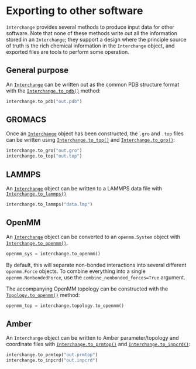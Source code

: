 # Exporting to other software

`Interchange` provides several methods to produce input data for other
software. Note that none of these methods write out all the information
stored in an `Interchange`; they support a design where the principle
source of truth is the rich chemical information in the `Interchange`
object, and exported files are tools to perform some operation.

## General purpose

An [`Interchange`] can be written out as the common PDB structure format
with the [`Interchange.to_pdb()`] method:

```python
interchange.to_pdb("out.pdb")
```

## GROMACS

Once an [`Interchange`] object has been constructed, the `.gro` and `.top` files
can be written using [`Interchange.to_top()`] and [`Interchange.to_gro()`]:

```python
interchange.to_gro("out.gro")
interchange.to_top("out.top")
```

<!--
:::{TODO}
We should either make this a public method or document it, not both
:::

An `.mdp` file with settings inferred from data in the `Interchange` object can
also be written. Note that this file will only run a single-point energy
calculation. `nsteps` and other lines should be modified to before running an
MD simulation. This will write a file `auto_generated.mdp`:

```python
from openff.interchange.drivers.gromacs import _write_mdp_file

_write_mdp_file(interchange)
```
-->

## LAMMPS

An [`Interchange`] object can be written to a LAMMPS data file with
[`Interchange.to_lammps()`]

```python
interchange.to_lammps("data.lmp")
```

<!--
:::{TODO}
We should either make this a public method or document it, not both
:::

An input file with settings inferred from data in the `Interchange` object can
also be written. Note that this file will only run a single-point energy
calculation. `run` and other commands should be modified to before running an
MD simulation. This will write a file `run.inp`:

```python
from openff.interchange.drivers.lammps import _write_lammps_input

_write_lammps_input(interchange, "run.inp")
```
-->

## OpenMM

An [`Interchange`] object can be converted to an `openmm.System` object with
[`Interchange.to_openmm()`].

```python
openmm_sys = interchange.to_openmm()
```

By default, this will separate non-bonded interactions into several different
`openmm.Force` objects. To combine everything into a single
`openmm.NonbondedForce`, use the `combine_nonbonded_forces=True` argument.

The accompanying OpenMM topology can be constructed with the
[`Topology.to_openmm()`] method:

```python
openmm_top = interchange.topology.to_openmm()
```

## Amber

An `Interchange` object can be written to Amber parameter/topology and
coordinate files with [`Interchange.to_prmtop()`] and [`Interchange.to_inpcrd()`]:

```python
interchange.to_prmtop("out.prmtop")
interchange.to_inpcrd("out.inpcrd")
```
<!--
## CHARMM

An `Interchange` object can be written to CHARMM topology and
coordinate files with [`Interchange.to_psf()`] and [`Interchange.to_crd()`]:

```python
interchange.to_psf("out.to_psf")
interchange.to_crd("out.to_crd")
```
 -->
[`Interchange`]: openff.interchange.components.interchange.Interchange
[`Interchange.to_pdb()`]: openff.interchange.components.interchange.Interchange.to_pdb
[`Interchange.to_top()`]: openff.interchange.components.interchange.Interchange.to_top
[`Interchange.to_gro()`]: openff.interchange.components.interchange.Interchange.to_gro
[`Interchange.to_lammps()`]: openff.interchange.components.interchange.Interchange.to_lammps
[`Interchange.to_openmm()`]: openff.interchange.components.interchange.Interchange.to_openmm
[`Interchange.to_prmtop()`]: openff.interchange.components.interchange.Interchange.to_prmtop
[`Interchange.to_inpcrd()`]: openff.interchange.components.interchange.Interchange.to_inpcrd
[`Interchange.to_psf()`]: openff.interchange.components.interchange.Interchange.to_psf
[`Interchange.to_crd()`]: openff.interchange.components.interchange.Interchange.to_crd
[`Topology.to_openmm()`]: openff.toolkit.topology.Topology.to_openmm
